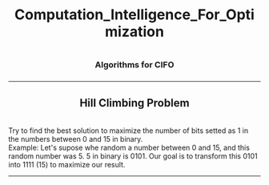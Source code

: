 <center><h1>Computation_Intelligence_For_Optimization<h1></center>
<center><h3>Algorithms for CIFO<h3></center>
<hr/>
<center><h2> Hill Climbing Problem</h2></center>
<br>
Try to find the best solution to maximize the number of bits setted as 1 in the numbers between 0 and 15 in binary.
<br>
Example: Let's supose whe random a number between 0 and 15, and this random number was 5. 5 in binary is 0101. Our goal is to transform this 0101 into 1111 (15) to maximize our result. 
<hr/>
